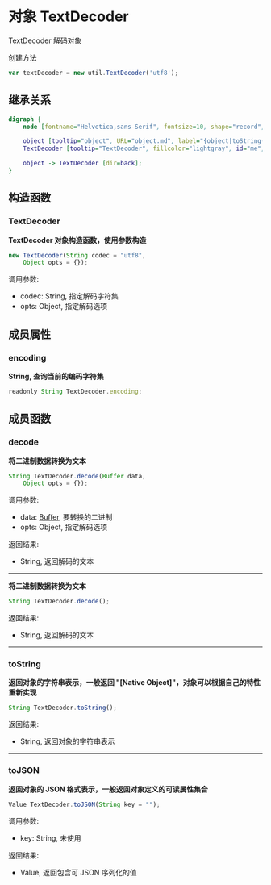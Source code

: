 # 对象 TextDecoder
TextDecoder 解码对象

创建方法

```JavaScript
var textDecoder = new util.TextDecoder('utf8');
```

## 继承关系
```dot
digraph {
    node [fontname="Helvetica,sans-Serif", fontsize=10, shape="record", style="filled", fillcolor="white"];

    object [tooltip="object", URL="object.md", label="{object|toString()\ltoJSON()\l}"];
    TextDecoder [tooltip="TextDecoder", fillcolor="lightgray", id="me", label="{TextDecoder|new TextDecoder()\l|encoding\l|decode()\l}"];

    object -> TextDecoder [dir=back];
}
```

## 构造函数
        
### TextDecoder
**TextDecoder 对象构造函数，使用参数构造**

```JavaScript
new TextDecoder(String codec = "utf8",
    Object opts = {});
```

调用参数:
* codec: String, 指定解码字符集
* opts: Object, 指定解码选项

## 成员属性
        
### encoding
**String, 查询当前的编码字符集**

```JavaScript
readonly String TextDecoder.encoding;
```

## 成员函数
        
### decode
**将二进制数据转换为文本**

```JavaScript
String TextDecoder.decode(Buffer data,
    Object opts = {});
```

调用参数:
* data: [Buffer](Buffer.md), 要转换的二进制
* opts: Object, 指定解码选项

返回结果:
* String, 返回解码的文本

--------------------------
**将二进制数据转换为文本**

```JavaScript
String TextDecoder.decode();
```

返回结果:
* String, 返回解码的文本

--------------------------
### toString
**返回对象的字符串表示，一般返回 "[Native Object]"，对象可以根据自己的特性重新实现**

```JavaScript
String TextDecoder.toString();
```

返回结果:
* String, 返回对象的字符串表示

--------------------------
### toJSON
**返回对象的 JSON 格式表示，一般返回对象定义的可读属性集合**

```JavaScript
Value TextDecoder.toJSON(String key = "");
```

调用参数:
* key: String, 未使用

返回结果:
* Value, 返回包含可 JSON 序列化的值


